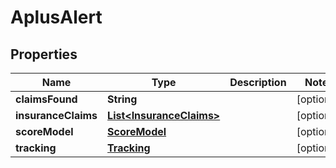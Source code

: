 

# AplusAlert


## Properties

| Name | Type | Description | Notes |
|------------ | ------------- | ------------- | -------------|
|**claimsFound** | **String** |  |  [optional] |
|**insuranceClaims** | [**List&lt;InsuranceClaims&gt;**](InsuranceClaims.md) |  |  [optional] |
|**scoreModel** | [**ScoreModel**](ScoreModel.md) |  |  [optional] |
|**tracking** | [**Tracking**](Tracking.md) |  |  [optional] |



